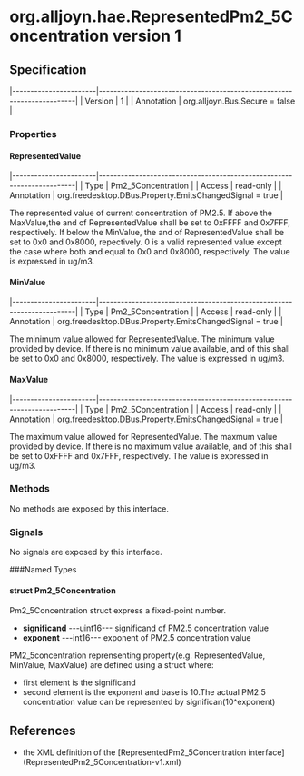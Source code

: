 # org.alljoyn.hae.RepresentedPm2_5Concentration version 1

## Specification

|-----------------------|-----------------------------------------------------------------------|
| Version               | 1                                                                     |
| Annotation            | org.alljoyn.Bus.Secure = false                                        |

### Properties

#### RepresentedValue

|-----------------------|-----------------------------------------------------------------------|
| Type                  | Pm2_5Concentration                                                    |
| Access                | read-only                                                             |
| Annotation            | org.freedesktop.DBus.Property.EmitsChangedSignal = true               |

The represented value of current concentration of PM2.5.
If above the MaxValue,the <significand> and <exponent> of RepresentedValue
shall be set to 0xFFFF and 0x7FFF, respectively.
If below the MinValue, the <significand> and <exponent> of RepresentedValue
shall be set to 0x0 and 0x8000, repectively.
0 is a valid represented value except the case where both <significand> and
<exponent> equal to 0x0 and 0x8000, respectively.
The value is expressed in ug/m3.


#### MinValue

|-----------------------|-----------------------------------------------------------------------|
| Type                  | Pm2_5Concentration                                                    |
| Access                | read-only                                                             |
| Annotation            | org.freedesktop.DBus.Property.EmitsChangedSignal = true               |

The minimum value allowed for RepresentedValue.
The minimum value provided by device.
If there is no minimum value available, <significand> and <exponent> of this
shall be set to 0x0 and 0x8000, respectively.
The value is expressed in ug/m3.


#### MaxValue

|-----------------------|-----------------------------------------------------------------------|
| Type                  | Pm2_5Concentration                                                    |
| Access                | read-only                                                             |
| Annotation            | org.freedesktop.DBus.Property.EmitsChangedSignal = true               |

The maximum value allowed for RepresentedValue.
The maxmum value provided by device.
If there is no maximum value available, <significand> and <exponent> of this
shall be set to 0xFFFF and 0x7FFF, respectively.
The value is expressed in ug/m3.

### Methods

No methods are exposed by this interface.

### Signals

No signals are exposed by this interface.

###Named Types
#### struct Pm2_5Concentration
Pm2_5Concentration struct express a fixed-point number.
  * **significand**  ---uint16--- significand of PM2.5 concentration value
  * **exponent**  ---int16--- exponent of PM2.5 concentration value

PM2_5concentration reprensenting property(e.g. RepresentedValue,
MinValue, MaxValue) are defined using a struct where:
  * first element is the significand
  * second element is the exponent and base is 10.The actual PM2.5
    concentration value can be represented by significan(10^exponent)
## References
  * the XML definition of the [RepresentedPm2_5Concentration interface]
    (RepresentedPm2_5Concentration-v1.xml)

